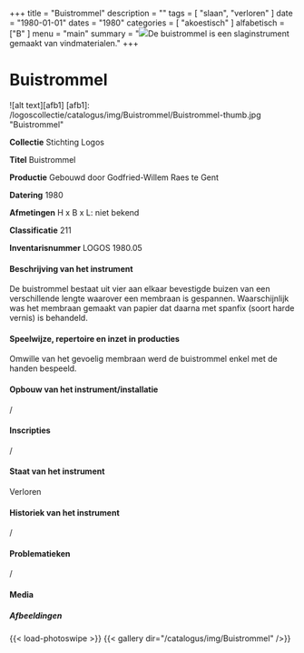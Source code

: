 +++
title = "Buistrommel"
description = ""
tags = [
    "slaan",
"verloren"
]
date = "1980-01-01"
dates = "1980"
categories = [
    "akoestisch"
]
alfabetisch = ["B"
]
menu = "main"
summary = "<a href='/logoscollectie/catalogus/1980/buistrommel'><img src='/logoscollectie/catalogus/img/Buistrommel/Buistrommel-thumb.jpg'></a>De buistrommel is een slaginstrument gemaakt van vindmaterialen."
+++


# Buistrommel

![alt text][afb1]
[afb1]: /logoscollectie/catalogus/img/Buistrommel/Buistrommel-thumb.jpg "Buistrommel"

**Collectie**
Stichting Logos

**Titel**
Buistrommel

**Productie**
Gebouwd door Godfried-Willem Raes te Gent

**Datering**
1980

**Afmetingen**
H x B x L: niet bekend

**Classificatie**
211

**Inventarisnummer**
LOGOS 1980.05

#### Beschrijving van het instrument
De buistrommel bestaat uit vier aan elkaar bevestigde buizen van een verschillende lengte waarover een membraan is gespannen. Waarschijnlijk was het membraan gemaakt van papier dat daarna met spanfix (soort harde vernis) is behandeld.

#### Speelwijze, repertoire en inzet in producties
Omwille van het gevoelig membraan werd de buistrommel enkel met de handen bespeeld.

#### Opbouw van het instrument/installatie
/

#### Inscripties
/

#### Staat van het instrument
Verloren

#### Historiek van het instrument
/

#### Problematieken
/

#### Media
##### Afbeeldingen
{{< load-photoswipe >}}
{{< gallery dir="/catalogus/img/Buistrommel" />}}
